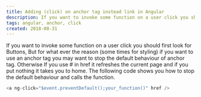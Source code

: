 ```yaml
---
title: Adding (click) on anchor tag instead link in Angular
description: If you want to invoke some function on a user click you should first look for Buttons, But for what ever the reason (some times for styling) if you want to use an anchor tag you may want to stop the default behaviour of anchor tag. Otherwise If you use # in href it refreshes the current page and if you put nothing it takes you to home
tags: angular, anchor, click
created: 2018-08-31
---
```


If you want to invoke some function on a user click you should first look for Buttons, But for what ever the reason (some times for styling) if you want to use an anchor tag you may want to stop the default behaviour of anchor tag. Otherwise If you use # in href it refreshes the current page and if you put nothing it takes you to home. The following code shows you how to stop the default behaviour and calls the function. 

```javascript
<a ng-click="$event.preventDefault();your_function()" href />
```